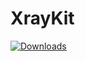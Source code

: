 # XrayKit

[![Downloads][0]][1]

[0]: https://img.shields.io/github/downloads/arror/XrayKit/total.svg
[1]: https://github.com/arror/XrayKit/releases/latest
